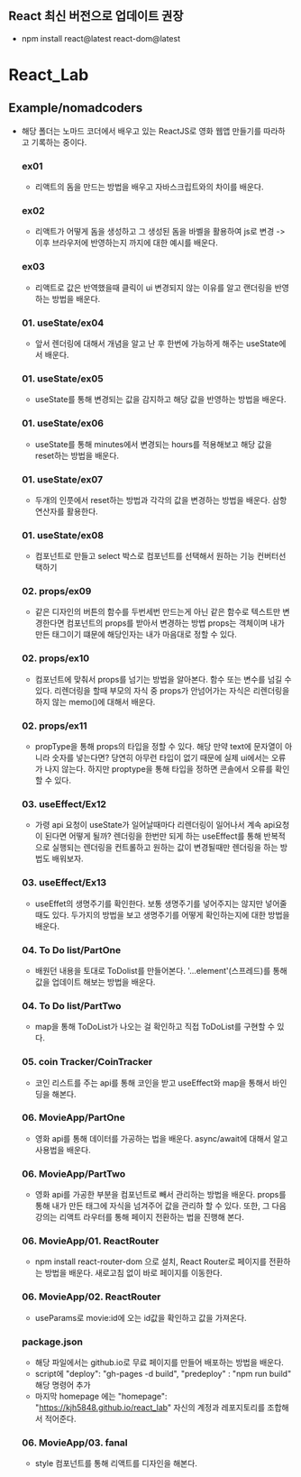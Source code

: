 ## React 최신 버전으로 업데이트 권장
- npm install react@latest react-dom@latest


# React_Lab
## Example/nomadcoders
- 해당 폴더는 노마드 코더에서 배우고 있는 ReactJS로 영화 웹앱 만들기를 따라하고 기록하는 중이다.
    ### ex01
    - 리액트의 돔을 만드는 방법을 배우고 자바스크립트와의 차이를 배운다.

    ### ex02
    - 리액트가 어떻게 돔을 생성하고 그 생성된 돔을 바벨을 활용하여 js로 변경 ->  이후 브라우저에 반영하는지 까지에 대한 예시를 배운다.

    ### ex03
    - 리액트로 값은 반역했을때 클릭이 ui 변경되지 않는 이유를 알고 랜더링을 반영하는 방법을 배운다.

    ### 01. useState/ex04
    - 앞서 렌더링에 대해서 개념을 알고 난 후 한번에 가능하게 해주는 useState에서 배운다.

    ### 01. useState/ex05
    - useState를 통해 변경되는 값을 감지하고 해당 값을 반영하는 방법을 배운다.

    ### 01. useState/ex06
    - useState를 통해 minutes에서 변경되는 hours를 적용해보고 해당 값을 reset하는 방법을 배운다.

    ### 01. useState/ex07
    - 두개의 인풋에서 reset하는 방법과 각각의 값을 변경하는 방법을 배운다. 삼항연산자를 활용한다.
     
    ### 01. useState/ex08
    - 컴포넌트로 만들고 select 박스로 컴포넌트를 선택해서 원하는 기능 컨버터선택하기

    ### 02. props/ex09
    - 같은 디자인의 버튼의 함수를 두번세번 만드는게 아닌 같은 함수로 텍스트만 변경한다면 컴포넌트의 props를 받아서 변경하는 방법 props는 객체이며 내가 만든 태그이기 떄문에 해당인자는 내가 마음대로 정할 수 있다. 

    ### 02. props/ex10
    - 컴포넌트에 맞춰서 props를 넘기는 방법을 알아본다. 함수 또는 변수를 넘길 수 있다. 리렌더링을 할때 부모의 자식 중 props가 안넘어가는 자식은 리렌더링을 하지 않는 memo()에 대해서 배운다.

     ### 02. props/ex11
     - propType을 통해 props의 타입을 정할 수 있다. 해당 만약 text에 문자열이 아니라 숫자를 넣는다면? 당연히 아무런 타입이 없기 때문에 실제 ui에서는 오류가 나지 않는다. 하지만 proptype을 통해 타입을 정하면 콘솔에서 오류를 확인할 수 있다.

    ### 03. useEffect/Ex12
    - 가령 api 요청이 useState가 일어날때마다 리렌더링이 일어나서 계속 api요청이 된다면 어떻게 될까? 렌더링을 한번만 되게 하는 useEffect를 통해 반복적으로 실행되는 렌더링을 컨트롤하고 원하는 값이 변경될때만 렌더링을 하는 방법도 배워보자.

    ### 03. useEffect/Ex13
    - useEffet의 생명주기를 확인한다. 보통 생명주기를 넣어주지는 않지만 넣어줄때도 있다. 두가지의 방법을 보고 생명주기를 어떻게 확인하는지에 대한 방법을 배운다.

    ### 04. To Do list/PartOne
    - 배원던 내용을 토대로 ToDolist를 만들어본다. '...element'(스프레드)를 통해 값을 업데이트 해보는 방법을 배운다. 

    ### 04. To Do list/PartTwo
    - map을 통해 ToDoList가 나오는 걸 확인하고 직접 ToDoList를 구현할 수 있다.

    ### 05. coin Tracker/CoinTracker
    - 코인 리스트를 주는 api를 통해 코인을 받고 useEffect와 map을 통해서 바인딩을 해본다.

    ### 06. MovieApp/PartOne
    - 영화 api를 통해 데이터를 가공하는 법을 배운다. async/await에 대해서 알고 사용법을 배운다. 

    ### 06. MovieApp/PartTwo
    - 영화 api를 가공한 부분을 컴포넌트로 빼서 관리하는 방법을 배운다. props를 통해 내가 만든 태그에 자식을 넘겨주어 값을 관리하 할 수 있다. 또한, 그 다음 강의는 리액트 라우터를 통해 페이지 전환하는 법을 진행해 본다.

    ### 06. MovieApp/01. ReactRouter 
    - npm install react-router-dom 으로 설치,  React Router로 페이지를 전환하는 방법을 배운다. 새로고침 없이 바로 페이지를 이동한다.

    ### 06. MovieApp/02. ReactRouter
    - useParams로 movie:id에 오는 id값을 확인하고 값을 가져온다.

    ### package.json
    - 해당 파일에서는 github.io로 무료 페이지를 만들어 배포하는 방법을 배운다.
    - script에 
    "deploy": "gh-pages -d build",
    "predeploy" : "npm run build"
    해당 명령어 추가 
    - 마지막 homepage 에는 "homepage": "https://kjh5848.github.io/react_lab" 자신의 계정과 레포지토리를 조합해서 적어준다.

    ### 06. MovieApp/03. fanal
    - style 컴포넌트를 통해 리액트를 디자인을 해본다.